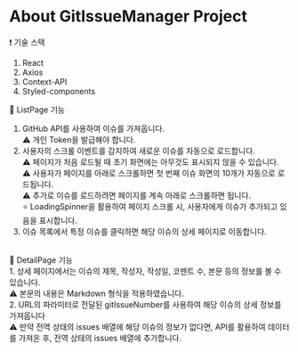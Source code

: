 # About GitIssueManager Project

❗️ 기술 스택
1. React
2. Axios
3. Context-API
4. Styled-components

📄 ListPage 기능 
1. GitHub API를 사용하여 이슈를 가져옵니다.<br/>
⚠️ 개인 Token을 발급해야 합니다. <br/>
2. 사용자의 스크롤 이벤트를 감지하여 새로운 이슈를 자동으로 로드합니다.<br/>
⚠️ 페이지가 처음 로드될 때 초기 화면에는 아무것도 표시되지 않을 수 있습니다.<br/>
⚠️ 사용자가 페이지를 아래로 스크롤하면 첫 번째 이슈 화면의 10개가 자동으로 로드됩니다.<br/>
⚠️ 추가로 이슈를 로드하려면 페이지를 계속 아래로 스크롤하면 됩니다.<br/>
⭐️ LoadingSpinner을 활용하여 페이지 스크롤 시, 사용자에게 이슈가 추가되고 있음을 표시합니다.<br/>
3. 이슈 목록에서 특정 이슈를 클릭하면 해당 이슈의 상세 페이지로 이동합니다.
<br/>
📄 DetailPage 기능 <br/>
1. 상세 페이지에서는 이슈의 제목, 작성자, 작성일, 코멘트 수, 본문 등의 정보를 볼 수 있습니다.<br/>
⚠️ 본문의 내용은 Markdown 형식을 적용하였습니다. 
<br/>
2.  URL의 파라미터로 전달된 gitIssueNumber를 사용하여 해당 이슈의 상세 정보를 가져옵니다<br/>
⚠️ 만약 전역 상태의 issues 배열에 해당 이슈의 정보가 없다면, API를 활용하여 데이터를 가져온 후, 전역 상태의 issues 배열에 추가합니다.<br/>